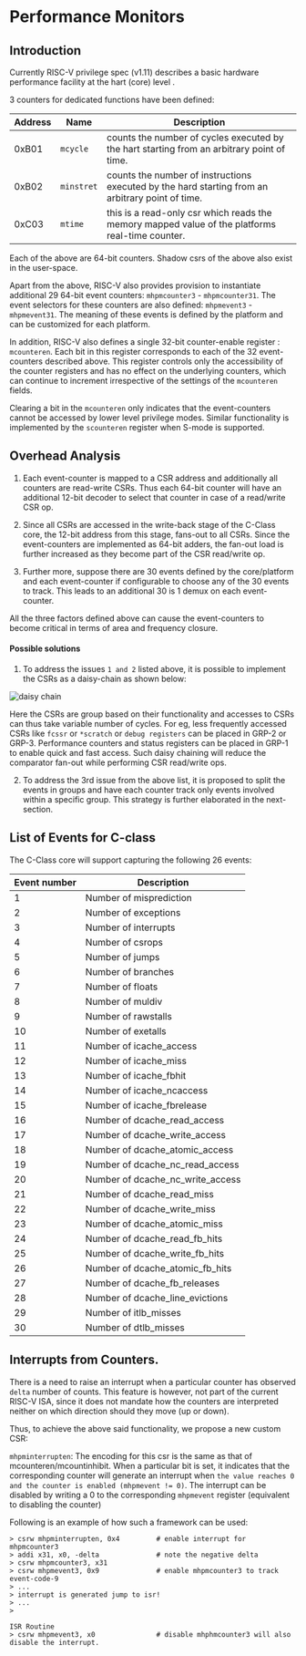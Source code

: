 # Performance Monitors

## Introduction

Currently RISC-V privilege spec (v1.11) describes a basic hardware performance facility at the hart (core) level . 

3 counters for dedicated functions have been defined:

| Address |Name | Description|
|-------------|----------|------------|
| 0xB01       | `mcycle`   | counts the number of cycles executed by the hart starting from an arbitrary point of time.            |
| 0xB02       | `minstret` | counts the number of instructions executed by the hard starting from an arbitrary point of time.           |
| 0xC03       | `mtime`    | this is a read-only csr which reads the memory mapped value of the platforms real-time counter. |

Each of the above are 64-bit counters. Shadow csrs of the above also exist in the user-space.

Apart from the above, RISC-V also provides provision to instantiate additional 29 64-bit event counters: `mhpmcounter3` - `mhpmcounter31`. The event selectors for these counters are also defined: `mhpmevent3` - `mhpmevent31`. The meaning of these events is defined by the platform and can be customized for each platform.

In addition, RISC-V also defines a single 32-bit counter-enable register : `mcounteren`. Each bit in this register corresponds to each of the 32 event-counters described above. This register controls only the accessibility of the counter registers and has no effect on the underlying counters, which can continue to increment irrespective of the settings of the `mcounteren` fields. 

Clearing a bit in the `mcounteren` only indicates that the event-counters cannot be accessed by lower level privilege modes. Similar functionality is implemented by the `scounteren` register when S-mode is supported.

## Overhead Analysis

1. Each event-counter is mapped to a CSR address and additionally all counters are read-write CSRs. Thus each 64-bit counter will have an additional 12-bit decoder to select that counter in case of a read/write CSR op.

2. Since all CSRs are accessed in the write-back stage of the C-Class core, the 12-bit address from this stage, fans-out to all CSRs. Since the event-counters are implemented as 64-bit adders, the fan-out load is further increased as they become part of the CSR read/write op.

3. Further more, suppose there are 30 events defined by the core/platform and each event-counter if configurable to choose any of the 30 events to track. This leads to an additional 30 is 1 demux on each event-counter.

All the three factors defined above can cause the event-counters to become critical in terms of area and frequency closure.

#### Possible solutions

1. To address the issues `1 and 2` listed above, it is possible to implement the CSRs as a daisy-chain as shown below:

![daisy chain](./figs/daisy-chain-csrs.png)

Here the CSRs are group based on their functionality and accesses to CSRs can thus take variable number of cycles. For eg, less frequently accessed CSRs like `fcssr` or `*scratch` or `debug registers` can be placed in GRP-2 or GRP-3. Performance counters and status registers can be placed in GRP-1 to enable quick and fast access. 
Such daisy chaining will reduce the comparator fan-out while performing CSR read/write ops.

2. To address the 3rd issue from the above list, it is proposed to split the events in groups and have each counter track only events involved within a specific group. This strategy is further elaborated in the next-section.

## List of Events for C-class

The C-Class core will support capturing the following 26 events:

|Event number |Description |
|-------------|-------------|
|1| Number of misprediction             |
|2| Number of exceptions                |
|3| Number of interrupts                |
|4| Number of csrops                    |
|5| Number of jumps                     |
|6| Number of branches                  |
|7| Number of floats                    |
|8| Number of muldiv                    |
|9| Number of rawstalls                 |
|10| Number of exetalls                  |
|11| Number of icache_access             |
|12| Number of icache_miss               |
|13| Number of icache_fbhit              |
|14| Number of icache_ncaccess           |
|15| Number of icache_fbrelease          |
|16| Number of dcache_read_access		    |
|17| Number of dcache_write_access		    |
|18| Number of dcache_atomic_access		  |
|19| Number of dcache_nc_read_access	  	|
|20| Number of dcache_nc_write_access    |
|21| Number of dcache_read_miss		      |
|22| Number of dcache_write_miss		      |
|23| Number of dcache_atomic_miss		    |
|24| Number of dcache_read_fb_hits		    |
|25| Number of dcache_write_fb_hits		  |
|26| Number of dcache_atomic_fb_hits		  |
|27| Number of dcache_fb_releases		    |
|28| Number of dcache_line_evictions		  |
|29| Number of itlb_misses               |
|30| Number of dtlb_misses               |


## Interrupts from Counters.
There is a need to raise an interrupt when a particular counter has observed `delta` number of counts. 
This feature is however, not part of the current RISC-V ISA, since it does not mandate how the counters are interpreted neither on which direction
should they move (up or down). 

Thus, to achieve the above said functionality, we propose a new custom CSR:

`mhpminterrupten`: The encoding for this csr is the same as that of mcounteren/mcountinhibit. When a particular bit is set, it indicates that the corresponding counter will generate an interrupt when `the value reaches 0 and the counter is enabled (mhpmevent != 0)`. The interrupt can be disabled by writing a 0 to the corresponding
`mhpmevent` register (equivalent to disabling the counter)

Following is an example of how such a framework can be used:
```
> csrw mhpminterrupten, 0x4         # enable interrupt for mhpmcounter3
> addi x31, x0, -delta              # note the negative delta
> csrw mhpmcounter3, x31
> csrw mhpmevent3, 0x9              # enable mhpmcounter3 to track event-code-9
> ...
> interrupt is generated jump to isr!
> ...
> 
```

```
ISR Routine
> csrw mhpmevent3, x0               # disable mhphmcounter3 will also disable the interrupt.
```
